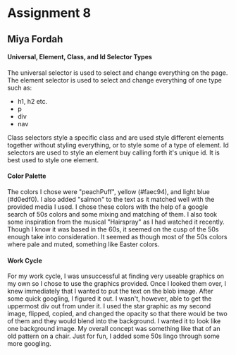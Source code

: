 # Assignment 8
## Miya Fordah
#### Universal, Element, Class, and Id Selector Types

The universal selector is used to select and change everything on the page. The element selector is used to select and change everything of one type such as:

- h1, h2 etc.
- p
- div
- nav

Class selectors style a specific class and are used style different elements together without styling everything, or to style some of a type of element. Id selectors are used to style an element buy calling forth it's unique id. It is best used to style one element.

#### Color Palette

The colors I chose were "peachPuff", yellow (#faec94), and light blue (#d0edf0). I also added "salmon" to the text as it matched well with the provided media I used. I chose these colors with the help of a google search of 50s colors and some mixing and matching of them. I also took some inspiration from the musical "Hairspray" as I had watched it recently. Though I know it was based in the 60s, it seemed on the cusp of the 50s enough take into consideration. It seemed as though most of the 50s colors where pale and muted, something like Easter colors.

#### Work Cycle

For my work cycle, I was unsuccessful at finding very useable graphics on my own so I chose to use the graphics provided. Once I looked them over, I knew immediately that I wanted to put the text on the blob image. After some quick googling, I figured it out. I wasn't, however, able to get the uppermost div out from under it. I used the star graphic as my second image, flipped, copied, and changed the opacity so that there would be two of them and they would blend into the background. I wanted it to look like one background image. My overall concept was something like that of an old pattern on a chair. Just for fun, I added some 50s lingo through some more googling.
